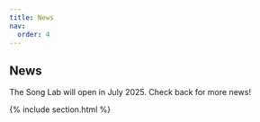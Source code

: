 ```yaml
---
title: News
nav:
  order: 4
---
```


## News

The Song Lab will open in July 2025. Check back for more news!

{% include section.html %}

<!-- {% include search-box.html %} -->

<!-- {% include tags.html tags=site.tags %} -->

<!-- {% include search-info.html %} -->

<!-- {% include list.html data="posts" component="post-excerpt" %} -->
